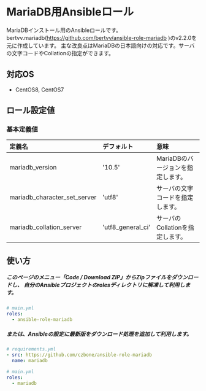 # MariaDB用Ansibleロール

MariaDBインストール用のAnsibleロールです。
bertvv.mariadb(https://github.com/bertvv/ansible-role-mariadb )のv2.2.0を元に作成しています。
主な改良点はMariaDBの日本語向けの対応です。サーバの文字コードやCollationの指定ができます。

## 対応OS

- CentOS8, CentOS7

## ロール設定値

### 基本定義値

| 定義名                         | デフォルト         | 意味                                                           |
| :---                           | :---               | :---                                                           |
| mariadb_version             | '10.5'             | MariaDBのバージョンを指定します。                              |
| mariadb_character_set_server | 'utf8'             | サーバの文字コードを指定します。                               |
| mariadb_collation_server     | 'utf8_general_ci'  | サーバのCollationを指定します。                                |

使い方
------------

##### このページのメニュー「Code / Download ZIP」からZipファイルをダウンロードし、 自分のAnsibleプロジェクトのrolesディレクトリに解凍して利用します。

```yml
# main.yml
roles:
  - ansible-role-mariadb
```

##### または、Ansibleの設定に最新版をダウンロード処理を追加して利用します。

```yml
# requirements.yml
- src: https://github.com/czbone/ansible-role-mariadb
  name: mariadb
```

```yml
# main.yml
roles:
  - mariadb
```
